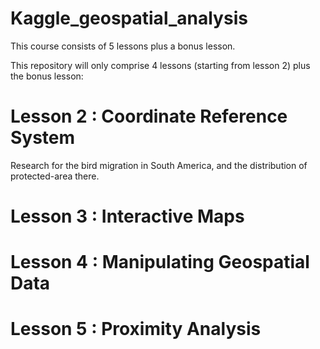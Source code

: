 # Kaggle_geospatial_analysis

This course consists of 5 lessons plus a bonus lesson. 

This repository will only comprise 4 lessons (starting from lesson 2) plus the bonus lesson:

# Lesson 2 : Coordinate Reference System
Research for the bird migration in South America, and the distribution of protected-area there. 

# Lesson 3 : Interactive Maps

# Lesson 4 : Manipulating Geospatial Data

# Lesson 5 : Proximity Analysis 

